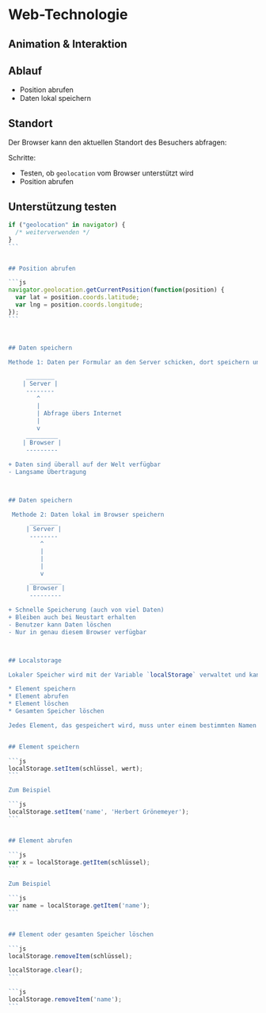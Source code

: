 # Web-Technologie

## Animation & Interaktion



## Ablauf

* Position abrufen
* Daten lokal speichern



## Standort

Der Browser kann den aktuellen Standort des Besuchers abfragen:

Schritte:

* Testen, ob `geolocation` vom Browser unterstützt wird
* Position abrufen


## Unterstützung testen

````js
if ("geolocation" in navigator) {
  /* weiterverwenden */
}
```


## Position abrufen

```js
navigator.geolocation.getCurrentPosition(function(position) {
  var lat = position.coords.latitude;
  var lng = position.coords.longitude;
});
```



## Daten speichern

Methode 1: Daten per Formular an den Server schicken, dort speichern und wieder abrufen.

     ________
    | Server |
     --------
        ^
        |
        | Abfrage übers Internet
        |
        v
     _________
    | Browser |
     ---------

+ Daten sind überall auf der Welt verfügbar
- Langsame Übertragung



## Daten speichern

 Methode 2: Daten lokal im Browser speichern
      ________
     | Server |
      --------
         ^
         |
         |
         |
         v
      _________
     | Browser |
      ---------

+ Schnelle Speicherung (auch von viel Daten)
+ Bleiben auch bei Neustart erhalten
- Benutzer kann Daten löschen
- Nur in genau diesem Browser verfügbar



## Localstorage

Lokaler Speicher wird mit der Variable `localStorage` verwaltet und kann die folgenden Aktionen ausführen:

* Element speichern
* Element abrufen
* Element löschen
* Gesamten Speicher löschen

Jedes Element, das gespeichert wird, muss unter einem bestimmten Namen gespeichert werden. Über diesen kann es wieder abgerufen werden.


## Element speichern

```js
localStorage.setItem(schlüssel, wert);
```

Zum Beispiel

```js
localStorage.setItem('name', 'Herbert Grönemeyer');
```


## Element abrufen

```js
var x = localStorage.getItem(schlüssel);
```

Zum Beispiel

```js
var name = localStorage.getItem('name');
```


## Element oder gesamten Speicher löschen

```js
localStorage.removeItem(schlüssel);

localStorage.clear();
```

```js
localStorage.removeItem('name');
```
